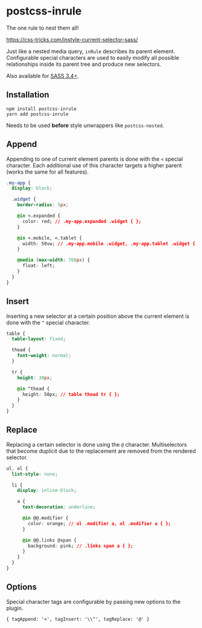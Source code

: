 # postcss-inrule

The one rule to nest them all!

https://css-tricks.com/instyle-current-selector-sass/

Just like a nested media query, `inRule` describes its parent element. Configurable special characters are used to easily modify all possible relationships inside its parent tree and produce new selectors.

Also available for [SASS 3.4+](https://github.com/salsita/inStyle).

## Installation

`npm install postcss-inrule`  
`yarn add postcss-inrule`

Needs to be used **before** style unwrappers like `postcss-nested`.

## Append

Appending to one of current element parents is done with the `<` special character. Each additional use of this character targets a higher parent (works the same for all features).

```css
.my-app {
  display: block;

  .widget {
    border-radius: 5px;

    @in <.expanded {
      color: red; // .my-app.expanded .widget { };
    }

    @in <.mobile, <.tablet {
      width: 50vw; // .my-app.mobile .widget, .my-app.tablet .widget { };
    }

    @media (max-width: 768px) {
      float: left;
    }
  }
}
```

## Insert

Inserting a new selector at a certain position above the current element is done with the `^` special character.

```Css
table {
  table-layout: fixed;

  thead {
    font-weight: normal;
  }

  tr {
    height: 30px;

    @in ^thead {
      height: 50px; // table thead tr { };
    }
  }
}
```

## Replace

Replacing a certain selector is done using the `@` character. Multiselectors that become duplicit due to the replacement are removed from the rendered selector.

```Css
ul, ol {
  list-style: none;

  li {
    display: inline-block;

    a {
      text-decoration: underline;

      @in @@.modifier {
        color: orange; // ul .modifier a, ol .modifier a { };
      }

      @in @@.links @span {
        background: pink; // .links span a { };
      }
    }
  }
}
```

## Options

Special character tags are configurable by passing new options to the plugin.

`{ tagAppend: '<', tagInsert: '\\^', tagReplace: '@' }`
